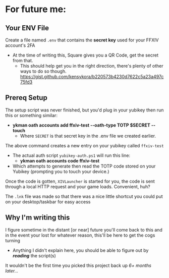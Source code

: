# For future me:

## Your ENV File
Create a file named `.env` that contains the **secret key** used for your FFXIV account's 2FA
- At the time of writing this, Square gives you a QR Code, get the secret from that.
  - This should help get you in the right direction, there's plenty of other ways to do so though.
   https://gist.github.com/kensykora/b220573b4230d7622c5a23a497c75fd3

## Prereq Setup
The setup script was never finished, but you'd plug in your yubikey then run this or something similar:
- **ykman oath accounts add ffxiv-test --oath-type TOTP $SECRET --touch**
  - Where `SECRET` is that secret key in the .env file we created earlier.

The above command creates a new entry on your yubikey called `ffxiv-test`
- The actual auth script `yubikey-auth.ps1` will run this line:
  - **ykman oath accounts code ffxiv-test**
- Which attempts to generate then read the TOTP code stored on your Yubikey (prompting you to touch your device.)

Once the code is gotten, `XIVLauncher` is started for you,  the code is sent through a local HTTP request and your game loads. Convenient, huh?

The `.lnk` file was made so that there was a nice little shortcut you could put on your desktop/taskbar for easy access

## Why I'm writing this
I figure sometime in the distant [or near] future you'll come back to this and in the event your lost for whatever reason, this'll be here to get the cogs turning
- Anything I didn't explain here, you should be able to figure out by ___reading___ the script(s)

It wouldn't be the first time you picked this project back up *6+ months later...*